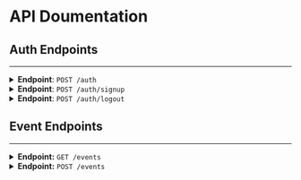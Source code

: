 # API Doumentation


## Auth Endpoints
---------------------------------------------------------------------------------------
<details close>
<summary><b>Endpoint</b>: <code>POST /auth</code></summary>
<br>

**Descripion**: Log in user

**Headers**:
     `content-type`: application/json

**Request Body**:
```
    {
      "email": "maxwell12@gmail.com",
      "password": "max1234"
    }
```

**Success Response**:
  * Code: 200 Ok
  * Content-example:
      ```
      {
        "user": {
              "message": "Login successful!",
              "loggedUser": {
                "id": "66dee88cf7456754137a8b01",
                "name": "maxwell undefined",  // firstname and lastname
                "email": "maxwell12@gmail.com",
                "dob": "25/02/1997"
              }
          }
      }
      ```

**Error Response**:
  * Code: 401
  * Content Example:
```
    {
      "error": "User Not Found"
    }
```
```
    {
      "error": "Incorrect password"
    }
```
</details>

<details close>
<summary><b>Endpoint</b>: <code>POST /auth/signup</code></summary>
<br>

**Descripion**: Create a user Object

**Headers**:
     `content-type`: application/json

**Request Body**:
```
    {
      "email": "johndoe@gmail.com",
      "firstname": "john",
      "lastname": "doe",
      "dob": "2006-06-12"
      "password": "john1234"
    }
```

**Success Response**:
  * Code: 201 Created
  * Content-example:
```
      {
        "user": {
          "id": "66e49c732d2925584e8a8e7b",
          "name": "john doe",
          "email": "johndoe@gmail.com",
          "dob": "2006-06-12"
          }
      }
```

**Error Response**:
  * `Code`: 400 `Bad Request`,
  * `Content Example`:
    - This occurs when nothing is passed to the url or request body is empty
```
    {
      "error": "Bad Request"
    }
```
  * `Code`: 403 `Forbidden`
  * `Content Example`:
    - This error occurs when the email already exist, because email address is unique
```
    {
      "error": "Email Exist"
    }
```
  * `Code`: 422 `Unprocessible entity`
  * `Content Example`:
  - This occurs when some necessary fields are empty when request is passed:
```
    {
      "error": "please fill all necessary fields"
    }

```
</details>
<details close>
<summary><b>Endpoint</b>: <code>POST /auth/logout</code></summary>
<br>

**Description**: Logs out user and destroys the session

**Success Response**:
  * Code: 200 Ok
  * Content Example:
```
  {
    "logout successfull"
  }
```
</details>


## Event Endpoints
-------------------------------------------------------------
<details close>
<summary><b>Endpoint:</b> <code>GET /events </code></summary>
<br>

**Description**: Returns all Event that involved the user

**Headers**:
     `content-type`: application/json

**Request Body**: None

**Success Response**:
  * Code: 200 Ok
  * Content-example:
```
  [
  {
    "invitedUsers": [],
    "_id": "66e34b7b6c854adbf655435e",
    "eventName": "alx",
    "eventTime": "2024-09-26T10:00:00.000Z",
    "startTime": "2024-09-26T10:00:00.000Z",
    "endTime": "2024-09-26T12:00:00.000Z",
    "isAllDay": false,
    "isPriority": false,
    "createdBy": {
      "_id": "66dee88cf7456754137a8b01",
      "email": "maxwell12@gmail.com",
      "firstname": "maxwell"
    },
    "dateCreated": "2024-09-12T20:13:47.114Z",
    "__v": 0
  },
  {
    "_id": "66e4b0700fa9802ce1ab2fb6",
    "eventName": "Alx graduation",
    "description": "Celebration of 1 year program",
    "eventTime": "2024-10-05T10:20:30.000Z",
    "startTime": "2024-10-05T10:02:45.000Z",
    "endTime": "2024-10-05T18:02:45.000Z",
    "isAllDay": false,
    "isPriority": false,
    "createdBy": {
      "_id": "66dee88cf7456754137a8b01",
      "email": "maxwell12@gmail.com",
      "firstname": "maxwell"
    },
    "invitedUsers": [],
    "dateCreated": "2024-09-13T21:36:48.875Z",
    "__v": 0
  }
  ]
```

**Error Response**:
  * `Code`: 401 `Unauthorised`
  * `Content Example`:
    - This error occurs when user is not logged in
  ```
    {
      "error": "Unauthorised"
    }
  ```
</details>

<details close>
<summary><b>Endpoint:</b> <code>POST /events </code></summary>
<br>

**Description**: Creates an Event

**Headers**:
     `content-type`: application/json

**Request Body**:
```
    {
       "title": "Alx graduation",
       "description": "Celebration of 1 year program",
       "start": "2024-10-05T10:02:45.000Z",
       "end": "2024-10-05T18:02:45.000Z",
       "allDay": false,
       "isPriority": false
    }
```

**Success Response**:
  * Code: 201 Created
  * Content-example:
```
      {
        "eventName": "Alx graduation",
        "description": "Celebration of 1 year program",
        "eventTime": "2024-10-05T10:20:30.000Z",
        "startTime": "2024-10-05T10:02:45.000Z",
        "endTime": "2024-10-05T18:02:45.000Z",
        "isAllDay": false,
        "isPriority": false,
        "createdBy": "66dee88cf7456754137a8b01",
        "invitedUsers": [],
        "_id": "66e4b0700fa9802ce1ab2fb6",
        "dateCreated": "2024-09-13T21:36:48.875Z",
        "__v": 0
      }
```

**Error Response**:
  * `Code`: 400 `Bad Request`,
  * `Content Example`:
    - This occurs when nothing is passed to the url or request body is empty
  ```
    {
      "error": "Bad Request" //Note: Error may vary from input validation error to server error
    }
  ```
  * `Code`: 401 `Unauthorised`
  * `Content Example`:
    - This error occurs when user is not logged in
  ```
    {
      "error": "Unauthorised"
    }
  ```
</details>